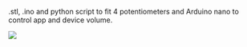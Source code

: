 .stl, .ino and python script to fit 4 potentiometers and Arduino nano to control app and device volume. 

![ ]([http://url/to/img.png](https://github.com/AudunKodehode/4-potentiometer-python-volume-control/blob/main/20240708_174220.png?raw=true))
